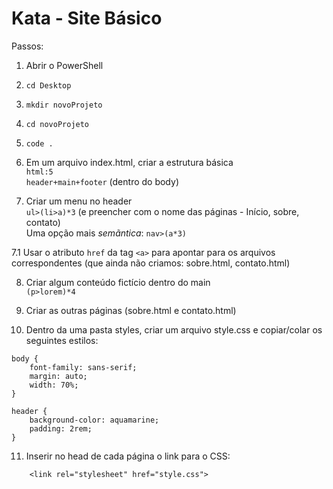 # Kata - Site Básico

Passos:  

1. Abrir o PowerShell
2. ```cd Desktop```
3. ```mkdir novoProjeto```
4. ```cd novoProjeto```
5. ```code .```

6. Em um arquivo index.html, criar a estrutura básica   
```html:5```   
```header+main+footer``` (dentro do body)  
  
  
7. Criar um menu no header  
```ul>(li>a)*3``` (e preencher com o nome das páginas - Início, sobre, contato)  
Uma opção mais *semãntica*: ```nav>(a*3)```
  
  
7.1 Usar o atributo ```href``` da tag ```<a>``` para apontar para os arquivos correspondentes (que ainda não criamos: sobre.html,  contato.html)  

8. Criar algum conteúdo fictício dentro do main  
```(p>lorem)*4```  

9. Criar as outras páginas (sobre.html e contato.html)  

10. Dentro da uma pasta styles, criar um arquivo style.css e copiar/colar os seguintes estilos:   
```
body {
    font-family: sans-serif;
    margin: auto;
    width: 70%;
}

header {
    background-color: aquamarine;
    padding: 2rem;
}
```

11. Inserir no head de cada página o link para o CSS:   
```
    <link rel="stylesheet" href="style.css">
```


